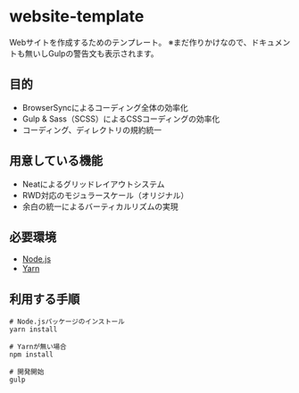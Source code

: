 # website-template
Webサイトを作成するためのテンプレート。
※まだ作りかけなので、ドキュメントも無いしGulpの警告文も表示されます。

## 目的
- BrowserSyncによるコーディング全体の効率化
- Gulp & Sass（SCSS）によるCSSコーディングの効率化
- コーディング、ディレクトリの規約統一

## 用意している機能
- Neatによるグリッドレイアウトシステム
- RWD対応のモジュラースケール（オリジナル）
- 余白の統一によるバーティカルリズムの実現

## 必要環境
- [Node.js](https://nodejs.org)
- [Yarn](https://yarnpkg.com)

## 利用する手順
```
# Node.jsパッケージのインストール
yarn install

# Yarnが無い場合
npm install
```

```
# 開発開始
gulp
```
